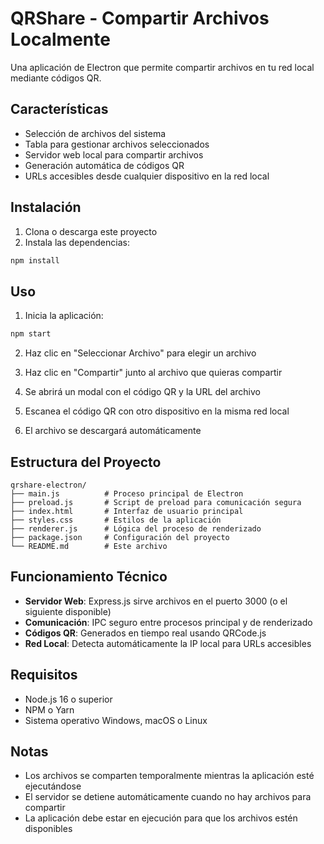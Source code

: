 # QRShare - Compartir Archivos Localmente

Una aplicación de Electron que permite compartir archivos en tu red local mediante códigos QR.

## Características

- Selección de archivos del sistema
- Tabla para gestionar archivos seleccionados
- Servidor web local para compartir archivos
- Generación automática de códigos QR
- URLs accesibles desde cualquier dispositivo en la red local

## Instalación

1. Clona o descarga este proyecto
2. Instala las dependencias:
```bash
npm install
```

## Uso

1. Inicia la aplicación:
```bash
npm start
```

2. Haz clic en "Seleccionar Archivo" para elegir un archivo

3. Haz clic en "Compartir" junto al archivo que quieras compartir

4. Se abrirá un modal con el código QR y la URL del archivo

5. Escanea el código QR con otro dispositivo en la misma red local

6. El archivo se descargará automáticamente

## Estructura del Proyecto

```
qrshare-electron/
├── main.js          # Proceso principal de Electron
├── preload.js       # Script de preload para comunicación segura
├── index.html       # Interfaz de usuario principal
├── styles.css       # Estilos de la aplicación
├── renderer.js      # Lógica del proceso de renderizado
├── package.json     # Configuración del proyecto
└── README.md        # Este archivo
```

## Funcionamiento Técnico

- **Servidor Web**: Express.js sirve archivos en el puerto 3000 (o el siguiente disponible)
- **Comunicación**: IPC seguro entre procesos principal y de renderizado
- **Códigos QR**: Generados en tiempo real usando QRCode.js
- **Red Local**: Detecta automáticamente la IP local para URLs accesibles

## Requisitos

- Node.js 16 o superior
- NPM o Yarn
- Sistema operativo Windows, macOS o Linux

## Notas

- Los archivos se comparten temporalmente mientras la aplicación esté ejecutándose
- El servidor se detiene automáticamente cuando no hay archivos para compartir
- La aplicación debe estar en ejecución para que los archivos estén disponibles